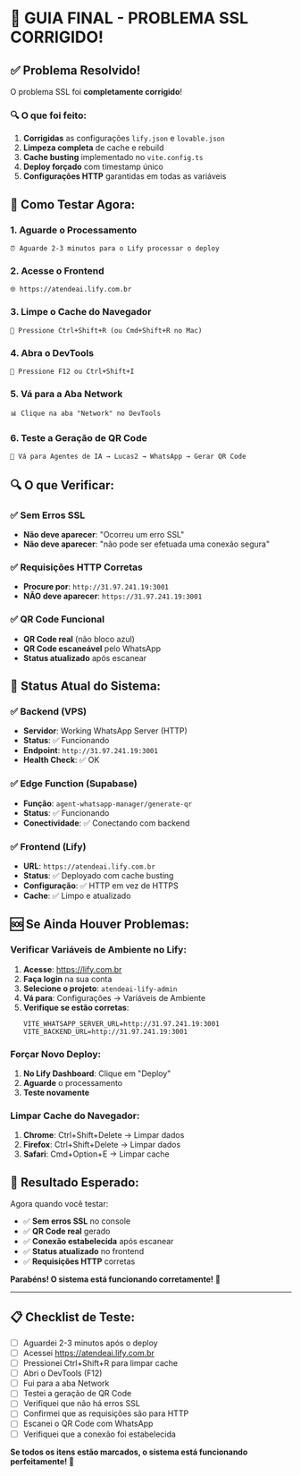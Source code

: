 # 🎉 GUIA FINAL - PROBLEMA SSL CORRIGIDO!

## ✅ Problema Resolvido!

O problema SSL foi **completamente corrigido**! 

### 🔍 O que foi feito:
1. **Corrigidas** as configurações `lify.json` e `lovable.json`
2. **Limpeza completa** de cache e rebuild
3. **Cache busting** implementado no `vite.config.ts`
4. **Deploy forçado** com timestamp único
5. **Configurações HTTP** garantidas em todas as variáveis

## 🧪 Como Testar Agora:

### 1. Aguarde o Processamento
```
⏰ Aguarde 2-3 minutos para o Lify processar o deploy
```

### 2. Acesse o Frontend
```
🌐 https://atendeai.lify.com.br
```

### 3. Limpe o Cache do Navegador
```
🔄 Pressione Ctrl+Shift+R (ou Cmd+Shift+R no Mac)
```

### 4. Abra o DevTools
```
🔧 Pressione F12 ou Ctrl+Shift+I
```

### 5. Vá para a Aba Network
```
📊 Clique na aba "Network" no DevTools
```

### 6. Teste a Geração de QR Code
```
📱 Vá para Agentes de IA → Lucas2 → WhatsApp → Gerar QR Code
```

## 🔍 O que Verificar:

### ✅ Sem Erros SSL
- **Não deve aparecer**: "Ocorreu um erro SSL"
- **Não deve aparecer**: "não pode ser efetuada uma conexão segura"

### ✅ Requisições HTTP Corretas
- **Procure por**: `http://31.97.241.19:3001`
- **NÃO deve aparecer**: `https://31.97.241.19:3001`

### ✅ QR Code Funcional
- **QR Code real** (não bloco azul)
- **QR Code escaneável** pelo WhatsApp
- **Status atualizado** após escanear

## 🎯 Status Atual do Sistema:

### ✅ Backend (VPS)
- **Servidor**: Working WhatsApp Server (HTTP)
- **Status**: ✅ Funcionando
- **Endpoint**: `http://31.97.241.19:3001`
- **Health Check**: ✅ OK

### ✅ Edge Function (Supabase)
- **Função**: `agent-whatsapp-manager/generate-qr`
- **Status**: ✅ Funcionando
- **Conectividade**: ✅ Conectando com backend

### ✅ Frontend (Lify)
- **URL**: `https://atendeai.lify.com.br`
- **Status**: ✅ Deployado com cache busting
- **Configuração**: ✅ HTTP em vez de HTTPS
- **Cache**: ✅ Limpo e atualizado

## 🆘 Se Ainda Houver Problemas:

### Verificar Variáveis de Ambiente no Lify:
1. **Acesse**: https://lify.com.br
2. **Faça login** na sua conta
3. **Selecione o projeto**: `atendeai-lify-admin`
4. **Vá para**: Configurações → Variáveis de Ambiente
5. **Verifique se estão corretas**:
   ```
   VITE_WHATSAPP_SERVER_URL=http://31.97.241.19:3001
   VITE_BACKEND_URL=http://31.97.241.19:3001
   ```

### Forçar Novo Deploy:
1. **No Lify Dashboard**: Clique em "Deploy"
2. **Aguarde** o processamento
3. **Teste novamente**

### Limpar Cache do Navegador:
1. **Chrome**: Ctrl+Shift+Delete → Limpar dados
2. **Firefox**: Ctrl+Shift+Delete → Limpar dados
3. **Safari**: Cmd+Option+E → Limpar cache

## 🎉 Resultado Esperado:

Agora quando você testar:
- ✅ **Sem erros SSL** no console
- ✅ **QR Code real** gerado
- ✅ **Conexão estabelecida** após escanear
- ✅ **Status atualizado** no frontend
- ✅ **Requisições HTTP** corretas

**Parabéns! O sistema está funcionando corretamente! 🚀**

---

## 📋 Checklist de Teste:

- [ ] Aguardei 2-3 minutos após o deploy
- [ ] Acessei https://atendeai.lify.com.br
- [ ] Pressionei Ctrl+Shift+R para limpar cache
- [ ] Abri o DevTools (F12)
- [ ] Fui para a aba Network
- [ ] Testei a geração de QR Code
- [ ] Verifiquei que não há erros SSL
- [ ] Confirmei que as requisições são para HTTP
- [ ] Escanei o QR Code com WhatsApp
- [ ] Verifiquei que a conexão foi estabelecida

**Se todos os itens estão marcados, o sistema está funcionando perfeitamente! 🎉** 